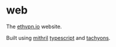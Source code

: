 # web

The [ethvpn.io](http://ethvpn.io) website.

Built using [mithril](https://mithril.js.org) [typescript](https://www.typescriptlang.org/) and [tachyons](http://tachyons.io/).
